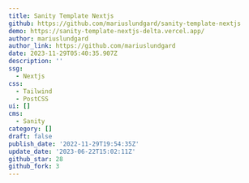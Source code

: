 ```yaml
---
title: Sanity Template Nextjs
github: https://github.com/mariuslundgard/sanity-template-nextjs
demo: https://sanity-template-nextjs-delta.vercel.app/
author: mariuslundgard
author_link: https://github.com/mariuslundgard
date: 2023-11-29T05:40:35.907Z
description: ''
ssg:
  - Nextjs
css:
  - Tailwind
  - PostCSS
ui: []
cms:
  - Sanity
category: []
draft: false
publish_date: '2022-11-29T19:54:35Z'
update_date: '2023-06-22T15:02:11Z'
github_star: 28
github_fork: 3
---
```

